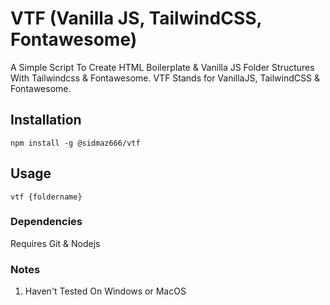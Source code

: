 # VTF (Vanilla JS, TailwindCSS, Fontawesome)

A Simple Script To Create HTML Boilerplate & Vanilla JS Folder Structures With Tailwindcss & Fontawesome. VTF Stands for VanillaJS, TailwindCSS & Fontawesome.

## Installation

```
npm install -g @sidmaz666/vtf
```

## Usage

```
vtf {foldername}
```

### Dependencies

Requires Git & Nodejs 

### Notes

1. Haven't Tested On Windows or MacOS

